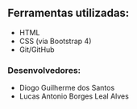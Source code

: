 ## Ferramentas utilizadas:
- HTML
- CSS (via Bootstrap 4)
- Git/GitHub

### Desenvolvedores:
- Diogo Guilherme dos Santos
- Lucas Antonio Borges Leal Alves
